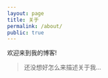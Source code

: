 ```yaml
---
layout: page
title: 关于
permalink: /about/
public: true
---
```


欢迎来到我的博客!

<!-- > This website is using [laobubu](http://laobubu.net)'s theme: [EasyBook](https://github.com/laobubu/jekyll-theme-EasyBook) -->
> 还没想好怎么来描述关于我...
